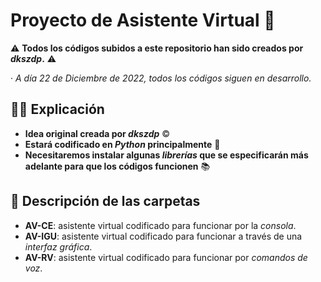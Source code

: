 # Proyecto de Asistente Virtual 🤖

⚠ **Todos los códigos subidos a este repositorio han sido creados por *dkszdp*.** ⚠

· *A día 22 de Diciembre de 2022, todos los códigos siguen en desarrollo.*


## 👨‍🏫 Explicación
- **Idea original creada por *dkszdp*** ©
- **Estará codificado en *Python* principalmente** 🐍
- **Necesitaremos instalar algunas *librerías* que se especificarán más adelante para que los códigos funcionen** 📚


## 📁 Descripción de las carpetas
- **AV-CE**: asistente virtual codificado para funcionar por la *consola*.
- **AV-IGU**: asistente virtual codificado para funcionar a través de una *interfaz gráfica*.
- **AV-RV**: asistente virtual codificado para funcionar por *comandos de voz*.